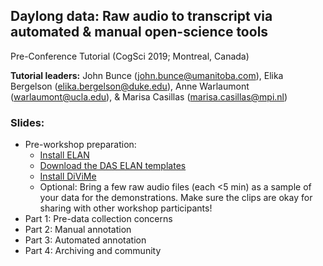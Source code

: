 ## Daylong data: Raw audio to transcript via automated & manual open-science tools

Pre-Conference Tutorial (CogSci 2019; Montreal, Canada)

**Tutorial leaders:** John Bunce (john.bunce@umanitoba.com), Elika Bergelson (elika.bergelson@duke.edu), Anne Warlaumont (warlaumont@ucla.edu), & Marisa Casillas (marisa.casillas@mpi.nl)

### Slides:
* Pre-workshop preparation:
    * [Install ELAN](https://tla.mpi.nl/tools/tla-tools/elan/download/)
    * [Download the DAS ELAN templates](https://github.com/marisacasillas/DARCLE-AnnSchDev/tree/master/ACLEW/ACLEW-basic-template)
    * [Install DiViMe](https://docs.google.com/presentation/d/1G9lRAFF0TXxyy9cLzw0EpxvBeyr6H88DXhG9Sen_B7Y/edit?usp=sharing)
    * Optional: Bring a few raw audio files (each <5 min) as a sample of your data for the demonstrations. Make sure the clips are okay for sharing with other workshop participants!
* Part 1: Pre-data collection concerns
* Part 2: Manual annotation
* Part 3: Automated annotation
* Part 4: Archiving and community
